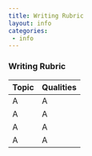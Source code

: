 ```yaml
---
title: Writing Rubric
layout: info
categories:
 - info
---
```


### Writing Rubric

Topic | Qualities
 --- | --- 
A | A
A | A
A | A
A | A
